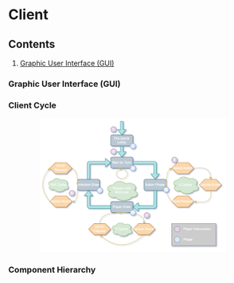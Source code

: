 # Client

## Contents
1. [Graphic User Interface (GUI)](#GUI)

### Graphic User Interface (GUI) <a name="GUI"></a>

### Client Cycle
<p align="center">
  <img src="./ClientCycle.png" width="75%" height="75%"/>
</p>

### Component Hierarchy
